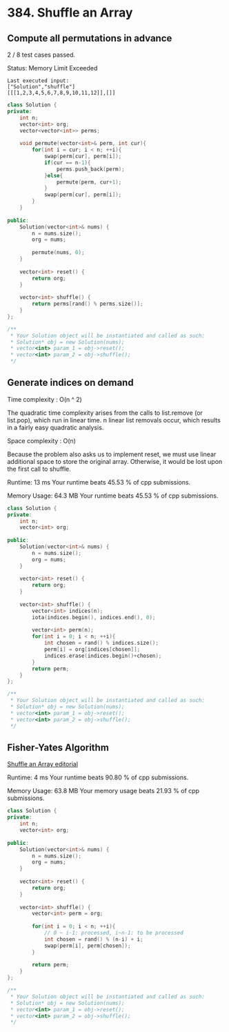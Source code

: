 # 384. Shuffle an Array

## Compute all permutations in advance

2 / 8 test cases passed.

Status: Memory Limit Exceeded

```
Last executed input:
["Solution","shuffle"]
[[[1,2,3,4,5,6,7,8,9,10,11,12]],[]]
```

```cpp
class Solution {
private:
    int n;
    vector<int> org;
    vector<vector<int>> perms;
    
    void permute(vector<int>& perm, int cur){
        for(int i = cur; i < n; ++i){
            swap(perm[cur], perm[i]);
            if(cur == n-1){
                perms.push_back(perm);
            }else{
                permute(perm, cur+1);   
            }
            swap(perm[cur], perm[i]);
        }
    }
    
public:
    Solution(vector<int>& nums) {
        n = nums.size();
        org = nums;
        
        permute(nums, 0);
    }
    
    vector<int> reset() {
        return org;
    }
    
    vector<int> shuffle() {
        return perms[rand() % perms.size()];
    }
};

/**
 * Your Solution object will be instantiated and called as such:
 * Solution* obj = new Solution(nums);
 * vector<int> param_1 = obj->reset();
 * vector<int> param_2 = obj->shuffle();
 */
```

## Generate indices on demand

Time complexity : O(n ^ 2)

The quadratic time complexity arises from the calls to list.remove (or list.pop), which run in linear time. n linear list removals occur, which results in a fairly easy quadratic analysis.

Space complexity : O(n)

Because the problem also asks us to implement reset, we must use linear additional space to store the original array. Otherwise, it would be lost upon the first call to shuffle.

Runtime: 13 ms Your runtime beats 45.53 % of cpp submissions.

Memory Usage: 64.3 MB Your runtime beats 45.53 % of cpp submissions.

```cpp
class Solution {
private:
    int n;
    vector<int> org;
    
public:
    Solution(vector<int>& nums) {
        n = nums.size();
        org = nums;
    }
    
    vector<int> reset() {
        return org;
    }
    
    vector<int> shuffle() {
        vector<int> indices(n);
        iota(indices.begin(), indices.end(), 0);
        
        vector<int> perm(n);
        for(int i = 0; i < n; ++i){
            int chosen = rand() % indices.size();
            perm[i] = org[indices[chosen]];
            indices.erase(indices.begin()+chosen);
        }
        return perm;
    }
};

/**
 * Your Solution object will be instantiated and called as such:
 * Solution* obj = new Solution(nums);
 * vector<int> param_1 = obj->reset();
 * vector<int> param_2 = obj->shuffle();
 */
```

## Fisher-Yates Algorithm

[Shuffle an Array editorial](https://leetcode.com/problems/shuffle-an-array/editorial/)

Runtime: 4 ms Your runtime beats 90.80 % of cpp submissions.

Memory Usage: 63.8 MB Your memory usage beats 21.93 % of cpp submissions.

```cpp
class Solution {
private:
    int n;
    vector<int> org;
    
public:
    Solution(vector<int>& nums) {
        n = nums.size();
        org = nums;
    }
    
    vector<int> reset() {
        return org;
    }
    
    vector<int> shuffle() {
        vector<int> perm = org;
        
        for(int i = 0; i < n; ++i){
            // 0 ~ i-1: processed, i~n-1: to be processed
            int chosen = rand() % (n-i) + i;
            swap(perm[i], perm[chosen]);
        }
        
        return perm;
    }
};

/**
 * Your Solution object will be instantiated and called as such:
 * Solution* obj = new Solution(nums);
 * vector<int> param_1 = obj->reset();
 * vector<int> param_2 = obj->shuffle();
 */
```
